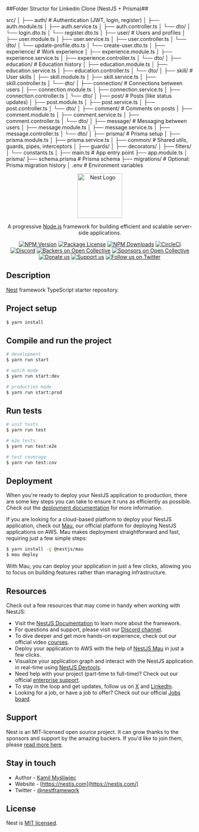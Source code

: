 
##Folder Structor for Linkedin Clone (NestJS + Prisma)##

src/
│
├── auth/                    # Authentication (JWT, login, register)
│   ├── auth.module.ts
│   ├── auth.service.ts
│   ├── auth.controller.ts
│   └── dto/
│       └── login.dto.ts
│       └── register.dto.ts
│
├── user/                    # Users and profiles
│   ├── user.module.ts
│   ├── user.service.ts
│   ├── user.controller.ts
│   └── dto/
│       └── update-profile.dto.ts
│       └── create-user.dto.ts
│
├── experience/             # Work experience
│   ├── experience.module.ts
│   ├── experience.service.ts
│   ├── experience.controller.ts
│   └── dto/
│
├── education/              # Education history
│   ├── education.module.ts
│   ├── education.service.ts
│   ├── education.controller.ts
│   └── dto/
│
├── skill/                  # User skills
│   ├── skill.module.ts
│   ├── skill.service.ts
│   ├── skill.controller.ts
│   └── dto/
│
├── connection/             # Connections between users
│   ├── connection.module.ts
│   ├── connection.service.ts
│   ├── connection.controller.ts
│   └── dto/
│
├── post/                   # Posts (like status updates)
│   ├── post.module.ts
│   ├── post.service.ts
│   ├── post.controller.ts
│   └── dto/
│
├── comment/                # Comments on posts
│   ├── comment.module.ts
│   ├── comment.service.ts
│   ├── comment.controller.ts
│   └── dto/
│
├── message/                # Messaging between users
│   ├── message.module.ts
│   ├── message.service.ts
│   ├── message.controller.ts
│   └── dto/
│
├── prisma/                 # Prisma setup
│   ├── prisma.module.ts
│   ├── prisma.service.ts
│
├── common/                 # Shared utils, guards, pipes, interceptors
│   ├── guards/
│   ├── decorators/
│   ├── filters/
│   └── constants.ts
│
├── main.ts                 # App entry point
├── app.module.ts
│
prisma/
├── schema.prisma           # Prisma schema
├── migrations/             # Optional: Prisma migration history
│
.env                        # Environment variables


<p align="center">
  <a href="http://nestjs.com/" target="blank"><img src="https://nestjs.com/img/logo-small.svg" width="120" alt="Nest Logo" /></a>
</p>

[circleci-image]: https://img.shields.io/circleci/build/github/nestjs/nest/master?token=abc123def456
[circleci-url]: https://circleci.com/gh/nestjs/nest

  <p align="center">A progressive <a href="http://nodejs.org" target="_blank">Node.js</a> framework for building efficient and scalable server-side applications.</p>
    <p align="center">
<a href="https://www.npmjs.com/~nestjscore" target="_blank"><img src="https://img.shields.io/npm/v/@nestjs/core.svg" alt="NPM Version" /></a>
<a href="https://www.npmjs.com/~nestjscore" target="_blank"><img src="https://img.shields.io/npm/l/@nestjs/core.svg" alt="Package License" /></a>
<a href="https://www.npmjs.com/~nestjscore" target="_blank"><img src="https://img.shields.io/npm/dm/@nestjs/common.svg" alt="NPM Downloads" /></a>
<a href="https://circleci.com/gh/nestjs/nest" target="_blank"><img src="https://img.shields.io/circleci/build/github/nestjs/nest/master" alt="CircleCI" /></a>
<a href="https://discord.gg/G7Qnnhy" target="_blank"><img src="https://img.shields.io/badge/discord-online-brightgreen.svg" alt="Discord"/></a>
<a href="https://opencollective.com/nest#backer" target="_blank"><img src="https://opencollective.com/nest/backers/badge.svg" alt="Backers on Open Collective" /></a>
<a href="https://opencollective.com/nest#sponsor" target="_blank"><img src="https://opencollective.com/nest/sponsors/badge.svg" alt="Sponsors on Open Collective" /></a>
  <a href="https://paypal.me/kamilmysliwiec" target="_blank"><img src="https://img.shields.io/badge/Donate-PayPal-ff3f59.svg" alt="Donate us"/></a>
    <a href="https://opencollective.com/nest#sponsor"  target="_blank"><img src="https://img.shields.io/badge/Support%20us-Open%20Collective-41B883.svg" alt="Support us"></a>
  <a href="https://twitter.com/nestframework" target="_blank"><img src="https://img.shields.io/twitter/follow/nestframework.svg?style=social&label=Follow" alt="Follow us on Twitter"></a>
</p>
  <!--[![Backers on Open Collective](https://opencollective.com/nest/backers/badge.svg)](https://opencollective.com/nest#backer)
  [![Sponsors on Open Collective](https://opencollective.com/nest/sponsors/badge.svg)](https://opencollective.com/nest#sponsor)-->

## Description

[Nest](https://github.com/nestjs/nest) framework TypeScript starter repository.

## Project setup

```bash
$ yarn install
```

## Compile and run the project

```bash
# development
$ yarn run start

# watch mode
$ yarn run start:dev

# production mode
$ yarn run start:prod
```

## Run tests

```bash
# unit tests
$ yarn run test

# e2e tests
$ yarn run test:e2e

# test coverage
$ yarn run test:cov
```

## Deployment

When you're ready to deploy your NestJS application to production, there are some key steps you can take to ensure it runs as efficiently as possible. Check out the [deployment documentation](https://docs.nestjs.com/deployment) for more information.

If you are looking for a cloud-based platform to deploy your NestJS application, check out [Mau](https://mau.nestjs.com), our official platform for deploying NestJS applications on AWS. Mau makes deployment straightforward and fast, requiring just a few simple steps:

```bash
$ yarn install -g @nestjs/mau
$ mau deploy
```

With Mau, you can deploy your application in just a few clicks, allowing you to focus on building features rather than managing infrastructure.

## Resources

Check out a few resources that may come in handy when working with NestJS:

- Visit the [NestJS Documentation](https://docs.nestjs.com) to learn more about the framework.
- For questions and support, please visit our [Discord channel](https://discord.gg/G7Qnnhy).
- To dive deeper and get more hands-on experience, check out our official video [courses](https://courses.nestjs.com/).
- Deploy your application to AWS with the help of [NestJS Mau](https://mau.nestjs.com) in just a few clicks.
- Visualize your application graph and interact with the NestJS application in real-time using [NestJS Devtools](https://devtools.nestjs.com).
- Need help with your project (part-time to full-time)? Check out our official [enterprise support](https://enterprise.nestjs.com).
- To stay in the loop and get updates, follow us on [X](https://x.com/nestframework) and [LinkedIn](https://linkedin.com/company/nestjs).
- Looking for a job, or have a job to offer? Check out our official [Jobs board](https://jobs.nestjs.com).

## Support

Nest is an MIT-licensed open source project. It can grow thanks to the sponsors and support by the amazing backers. If you'd like to join them, please [read more here](https://docs.nestjs.com/support).

## Stay in touch

- Author - [Kamil Myśliwiec](https://twitter.com/kammysliwiec)
- Website - [https://nestjs.com](https://nestjs.com/)
- Twitter - [@nestframework](https://twitter.com/nestframework)

## License

Nest is [MIT licensed](https://github.com/nestjs/nest/blob/master/LICENSE).
